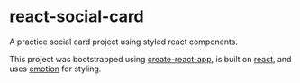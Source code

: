 # react-social-card
A practice social card project using styled react components.

This project was bootstrapped using [create-react-app](https://github.com/facebook/create-react-app), is built on [react](https://github.com/facebook/react), and uses [emotion](https://github.com/emotion-js/emotion) for styling.
